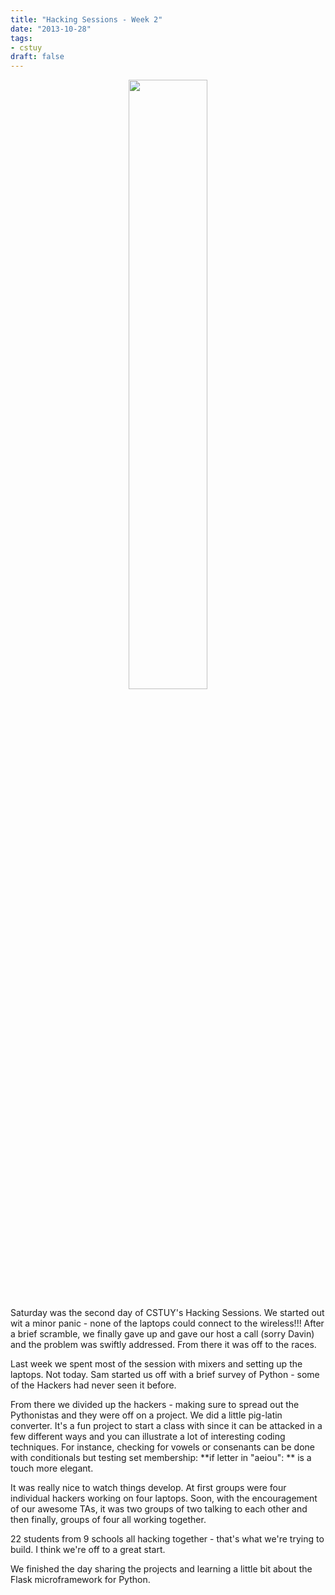 ```yaml
---
title: "Hacking Sessions - Week 2"
date: "2013-10-28"
tags:
- cstuy
draft: false
---
```



<div align="center">
<a href="/img/2013-10-28-hacking-sessions-2/hackers2.jpg" rel="lightbox">
<img width="50%" src="/img/2013-10-28-hacking-sessions-2/hackers2.jpg" class="" alt="" />
</a>
</div>



Saturday was the second day of CSTUY's Hacking Sessions. We started out
wit a minor panic - none of the laptops could connect to the
wireless!!! After a brief scramble, we finally gave up and gave our
host a call (sorry Davin) and the problem was swiftly addressed. From
there it was off to the races.

Last week we spent most of the session with mixers and setting up the
laptops. Not today. Sam started us off with a brief survey of Python -
some of the Hackers had never seen it before.

From there we divided up the hackers - making sure to spread out the
Pythonistas and they were off on a project. We did a little pig-latin
converter. It's a fun project to start a class with since it can be
attacked in a few different ways and you can illustrate a lot of
interesting coding techniques. For instance, checking for vowels or
consenants can be done with conditionals but testing set membership: **if letter in "aeiou": ** is a touch more elegant.

It was really nice to watch things develop. At first groups were four
individual hackers working on four laptops. Soon, with the
encouragement of our awesome TAs, it was two groups of two talking to
each other and then finally, groups of four all working together.

22 students from 9 schools all hacking together - that's what we're
trying to build. I think we're off to a great start.

We finished the day sharing the projects and learning a little bit
about the Flask microframework for Python.

